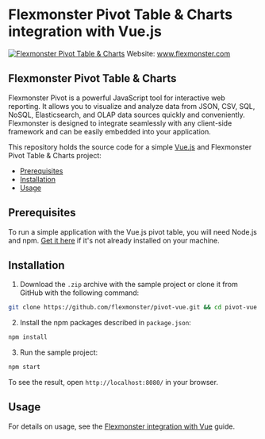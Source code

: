 # Flexmonster Pivot Table &amp; Charts integration with Vue.js
[![Flexmonster Pivot Table & Charts](https://cdn.flexmonster.com/landing.png)](https://flexmonster.com/?r=rm_vue)
Website: www.flexmonster.com

## Flexmonster Pivot Table & Charts

Flexmonster Pivot is a powerful JavaScript tool for interactive web reporting. It allows you to visualize and analyze data from JSON, CSV, SQL, NoSQL, Elasticsearch, and OLAP data sources quickly and conveniently. Flexmonster is designed to integrate seamlessly with any client-side framework and can be easily embedded into your application.

This repository holds the source code for a simple [Vue.js](https://vuejs.org/) and Flexmonster Pivot Table & Charts project:

- [Prerequisites](#prerequisites)
- [Installation](#installation)
- [Usage](#usage)

## Prerequisites

To run a simple application with the Vue.js pivot table, you will need Node.js and npm. [Get it here](https://docs.npmjs.com/downloading-and-installing-node-js-and-npm) if it's not already installed on your machine.

## Installation 

1. Download the `.zip` archive with the sample project or clone it from GitHub with the following command:

```bash
git clone https://github.com/flexmonster/pivot-vue.git && cd pivot-vue
```

2. Install the npm packages described in `package.json`: 

```bash
npm install
```

3. Run the sample project: 

```bash
npm start 
```

To see the result, open `http://localhost:8080/` in your browser.

## Usage

For details on usage, see the [Flexmonster integration with Vue](https://www.flexmonster.com/doc/integration-with-vue/?r=rm_vue) guide.
